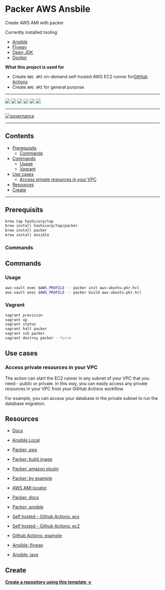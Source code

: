 # Packer AWS Ansbile

Create AWS AMI with packer

Currently installed tooling

- [Ansible](https://www.ansible.com/)
- [Flyway](https://flywaydb.org/)
- [Open JDK](https://openjdk.org/)
- [Docker](https://www.docker.com/)

**What this project is used for**

- Create `AWS AMI` on-demand self-hosted AWS EC2 runner for[GitHub Actions](https://github.com/machulav/ec2-github-runner)
- Create `AWS AMI` for general purpose

---

![](https://img.shields.io/github/commit-activity/m/ik-vms-dockers/packer-aws-ansible)
![](https://img.shields.io/github/last-commit/ik-vms-dockers/packer-aws-ansible)
[![](https://img.shields.io/github/license/ivankatliarchuk/.github)](https://github.com/ivankatliarchuk/.github/LICENCE)
[![](https://img.shields.io/github/languages/code-size/ik-vms-dockers/packer-aws-ansible)](https://github.com/ik-vms-dockers/packer-aws-ansible)
[![](https://img.shields.io/github/repo-size/ik-vms-dockers/packer-aws-ansible)](https://github.com/ik-vms-dockers/packer-aws-ansible)
![](https://img.shields.io/github/languages/top/ik-vms-dockers/packer-aws-ansible?color=green&logo=markdown&logoColor=blue)

---

[![governance][governance-badge]][governance-action]

---

<!-- START doctoc generated TOC please keep comment here to allow auto update -->
<!-- DON'T EDIT THIS SECTION, INSTEAD RE-RUN doctoc TO UPDATE -->
## Contents

- [Prerequisits](#prerequisits)
  - [Commands](#commands)
- [Commands](#commands-1)
  - [Usage](#usage)
  - [Vagrant](#vagrant)
- [Use cases](#use-cases)
  - [Access private resources in your VPC](#access-private-resources-in-your-vpc)
- [Resources](#resources)
- [Create](#create)

<!-- END doctoc generated TOC please keep comment here to allow auto update -->

---

## Prerequisits

```sh
brew tap hashicorp/tap
brew install hashicorp/tap/packer
brew install packer
brew install ansible
```

### Commands

## Commands

### Usage

```sh
aws-vault exec $AWS_PROFILE -- packer init aws-ubuntu.pkr.hcl
aws-vault exec $AWS_PROFILE -- packer build aws-ubuntu.pkr.hcl
```

### Vagrant

```sh
vagrant provision
vagrant up
vagrant status
vagrant halt packer
vagrant ssh packer
vagrant destroy packer --force
```

## Use cases

### Access private resources in your VPC

The action can start the EC2 runner in any subnet of your VPC that you need - public or private.
In this way, you can easily access any private resources in your VPC from your GitHub Actions workflow.

For example, you can access your database in the private subnet to run the database migration.

## Resources

- [Docs](https://www.packer.io/)
- [Ansible Local](https://www.packer.io/plugins/provisioners/ansible/ansible-local)
- [Packer: aws](https://learn.hashicorp.com/collections/packer/aws-get-started)
- [Packer: build image](https://learn.hashicorp.com/tutorials/packer/aws-get-started-build-image?in=packer/aws-get-started)
- [Packer: amazon plugin](https://github.com/hashicorp/packer-plugin-amazon)
- [Packer: by example](https://github.com/ik-vms-dockers/packer-by-example)
- [AWS AMI locator](https://cloud-images.ubuntu.com/locator/ec2/)
- [Packer: docs](https://www.packer.io/plugins/datasources/amazon/parameterstore)
- [Packer: ansible](https://amedee.be/how-big-is-a-clean-install-of-ubuntu-jammy-jellyfish-22-04/)

- [Self hosted - Github Actions: ecs](https://msyea.github.io/technology/2021/01/07/self-hosted-github-actions-on-ecs.html)
- [Self hosted - Github Actions: ec2](https://github.com/machulav/ec2-github-runner#real-user-examples)

- [Github Actions: example](https://github.com/bigscience-workshop/Megatron-DeepSpeed/blob/main/.github/workflows/main.yml)
- [Ansible: flyway](https://github.com/lrk/ansible-role-flyway)
- [Ansible: java](https://github.com/geerlingguy/ansible-role-java)

## Create

[**Create a repository using this template →**][template.generate]

<!-- resources -->
[template.generate]: https://github.com/ik-vms-dockers/packer-aws-ansible/generate
[code-style.badge]: https://img.shields.io/badge/code_style-prettier-ff69b4.svg?style=flat-square

[governance-badge]: https://github.com/ik-vms-dockers/packer-aws-ansible/actions/workflows/governance.bot.yml/badge.svg
[governance-action]: https://github.com/ik-vms-dockers/packer-aws-ansible/actions/workflows/governance.bot.yml

[governance.link-checker.badge]: https://github.com/ik-vms-dockers/packer-aws-ansible/actions/workflows/governance.links-checker.yml/badge.svg
[governance.link-checker.status]: https://github.com/ik-vms-dockers/packer-aws-ansible/actions/workflows/governance.links-checker.yml
